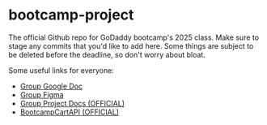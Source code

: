 # bootcamp-project

The official Github repo for GoDaddy bootcamp's 2025 class. Make sure to stage any commits that you'd like to add here. Some things are subject to be deleted before the deadline, so don't worry about bloat. 

Some useful links for everyone:
- [Group Google Doc](https://docs.google.com/document/d/1M1NF-a2GxmrUhIK5CsOaiV-rZ7A3qEL6fHy4__R4Ya0/edit?tab=t.0)
- [Group Figma](https://www.figma.com/design/wOwoPRc4faycvZOohWg0PQ/bootcamp-group-project?node-id=0-1&p=f&t=DM6WD8uldW3QTxMF-0)
- [Group Project Docs (OFFICIAL)](https://godaddy-corp.atlassian.net/wiki/spaces/URBC/pages/3833345069/Group+Project+-+2025+Bootcamp)
- [BootcampCartAPI (OFFICIAL)](https://github.com/thoag-godaddy/BootCampCart-API/tree/main)
